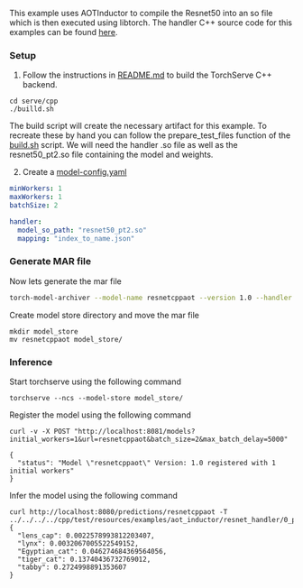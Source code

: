 This example uses AOTInductor to compile the Resnet50 into an so file which is then executed using libtorch.
The handler C++ source code for this examples can be found [here](src).

### Setup
1. Follow the instructions in [README.md](../../../../cpp/README.md) to build the TorchServe C++ backend.

```
cd serve/cpp
./builld.sh
```

The build script will create the necessary artifact for this example.
To recreate these by hand you can follow the prepare_test_files function of the [build.sh](../../../../cpp/build.sh) script.
We will need the handler .so file as well as the resnet50_pt2.so file containing the model and weights.

2. Create a [model-config.yaml](model-config.yaml)

```yaml
minWorkers: 1
maxWorkers: 1
batchSize: 2

handler:
  model_so_path: "resnet50_pt2.so"
  mapping: "index_to_name.json"
```

### Generate MAR file

Now lets generate the mar file

```bash
torch-model-archiver --model-name resnetcppaot --version 1.0 --handler ../../../../cpp/_build/test/resources/examples/aot_inductor/resnet_handler/libresnet_handler:ResnetCppHandler --runtime LSP --extra-files index_to_name.json,../../../../cpp/_build/test/resources/examples/aot_inductor/resnet_handler/resnet50_pt2.so --config-file model-config.yaml --archive-format no-archive
```

Create model store directory and move the mar file

```
mkdir model_store
mv resnetcppaot model_store/
```

### Inference

Start torchserve using the following command

```
torchserve --ncs --model-store model_store/
```

Register the model using the following command

```
curl -v -X POST "http://localhost:8081/models?initial_workers=1&url=resnetcppaot&batch_size=2&max_batch_delay=5000"

{
  "status": "Model \"resnetcppaot\" Version: 1.0 registered with 1 initial workers"
}
```

Infer the model using the following command

```
curl http://localhost:8080/predictions/resnetcppaot -T ../../../../cpp/test/resources/examples/aot_inductor/resnet_handler/0_png.pt
{
  "lens_cap": 0.0022578993812203407,
  "lynx": 0.0032067005522549152,
  "Egyptian_cat": 0.046274684369564056,
  "tiger_cat": 0.13740436732769012,
  "tabby": 0.2724998891353607
}
```
